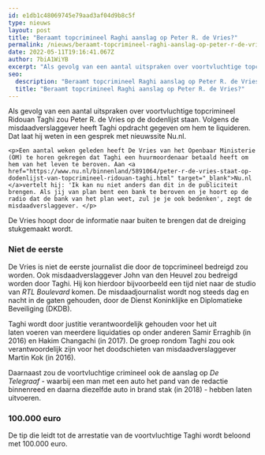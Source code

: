 ```yaml
---
id: e1db1c48069745e79aad3af04d9b8c5f
type: nieuws
layout: post
title: "Beraamt topcrimineel Raghi aanslag op Peter R. de Vries?"
permalink: /nieuws/beraamt-topcrimineel-raghi-aanslag-op-peter-r-de-vries/
date: 2022-05-11T19:16:41.067Z
author: 7biA1WiYB
excerpt: "Als gevolg van een aantal uitspraken over voortvluchtige topcrimineel Ridouan Taghi zou Peter R. de Vries op de dodenlijst staan. Volgens de misdaadverslaggever heeft Taghi opdracht gegeven om hem te liquideren. Dat laat hij weten in een gesprek met nieuwssite Nu.nl.  "
seo:
  description: "Beraamt topcrimineel Raghi aanslag op Peter R. de Vries?"
  title: "Beraamt topcrimineel Raghi aanslag op Peter R. de Vries?"
---
```

Als gevolg van een aantal uitspraken over voortvluchtige topcrimineel Ridouan Taghi zou Peter R. de Vries op de dodenlijst staan. Volgens de misdaadverslaggever heeft Taghi opdracht gegeven om hem te liquideren. Dat laat hij weten in een gesprek met nieuwssite Nu.nl.  

    <p>Een aantal weken geleden heeft De Vries van het Openbaar Ministerie (OM) te horen gekregen dat Taghi een huurmoordenaar betaald heeft om hem van het leven te beroven. Aan <a href="https://www.nu.nl/binnenland/5891064/peter-r-de-vries-staat-op-dodenlijst-van-topcrimineel-ridouan-taghi.html" target="_blank">Nu.nl </a>vertelt hij: 'Ik kan nu niet anders dan dit in de publiciteit brengen. Als jij van plan bent een bank te beroven en je hoort op de radio dat de bank van het plan weet, zul je je ook bedenken', zegt de misdaadverslaggever. </p>
<p>De Vries hoopt door de informatie naar buiten te brengen dat de dreiging stukgemaakt wordt.</p>
<h3>Niet de eerste</h3>
<p>De Vries is niet de eerste journalist die door de topcrimineel bedreigd zou worden. Ook misdaadverslaggever John van den Heuvel zou bedreigd worden door Taghi. Hij kon hierdoor bijvoorbeeld een tijd niet naar de studio van <em>RTL Boulevard</em> komen. De misdaadjournalist wordt nog steeds dag en nacht in de gaten gehouden, door de Dienst Koninklijke en Diplomatieke Beveiliging (DKDB).</p>
<p>Taghi wordt door justitie verantwoordelijk gehouden voor het uit laten voeren van meerdere liquidaties op onder anderen Samir Erraghib (in 2016) en Hakim Changachi (in 2017). De groep rondom Taghi zou ook verantwoordelijk zijn voor het doodschieten van misdaadverslaggever Martin Kok (in 2016).</p>
<p>Daarnaast zou de voortvluchtige crimineel ook de aanslag op <em>De Telegraaf</em> - waarbij een man met een auto het pand van de redactie binnenreed en daarna diezelfde auto in brand stak (in 2018) - hebben laten uitvoeren.</p>
<h3>100.000 euro</h3>
<p>De tip die leidt tot de arrestatie van de voortvluchtige Taghi wordt beloond met 100.000 euro.</p>  
